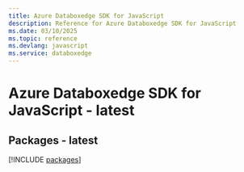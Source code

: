 ```yaml
---
title: Azure Databoxedge SDK for JavaScript
description: Reference for Azure Databoxedge SDK for JavaScript
ms.date: 03/10/2025
ms.topic: reference
ms.devlang: javascript
ms.service: databoxedge
---
```

# Azure Databoxedge SDK for JavaScript - latest
## Packages - latest
[!INCLUDE [packages](databoxedge-index.md)]